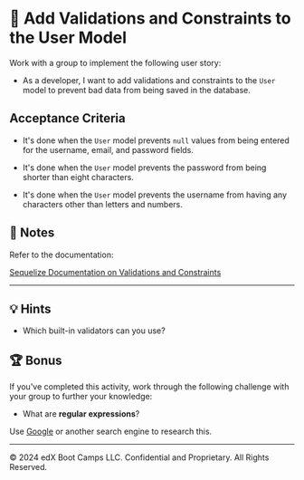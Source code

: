 # 📖 Add Validations and Constraints to the User Model

Work with a group to implement the following user story:

* As a developer, I want to add validations and constraints to the `User` model to prevent bad data from being saved in the database.

## Acceptance Criteria

* It's done when the `User` model prevents `null` values from being entered for the username, email, and password fields.

* It's done when the `User` model prevents the password from being shorter than eight characters.

* It's done when the `User` model prevents the username from having any characters other than letters and numbers.

## 📝 Notes

Refer to the documentation:

[Sequelize Documentation on Validations and Constraints](https://sequelize.org/master/manual/validations-and-constraints.html)

---

## 💡 Hints

* Which built-in validators can you use?

## 🏆 Bonus

If you've completed this activity, work through the following challenge with your group to further your knowledge:

* What are **regular expressions**?

Use [Google](https://www.google.com) or another search engine to research this.

---
© 2024 edX Boot Camps LLC. Confidential and Proprietary. All Rights Reserved.
